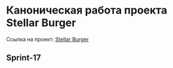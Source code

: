 # Каноническая работа проекта Stellar Burger

Ссылка на проект: [Stellar Burger](https://ernest-akhmirov.github.io/react-stellar-burger/)


## Sprint-17
